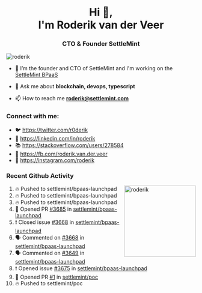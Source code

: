 <h1 align="center">Hi 👋,<br/> I'm Roderik van der Veer</h1>
<h3 align="center">CTO & Founder SettleMint</h3>

<p align="left"> <img src="https://komarev.com/ghpvc/?username=roderik" alt="roderik" /> </p>

- 🔭 I’m the founder and CTO of SettleMint and I'm working on the [SettleMint BPaaS](https://settlemint.com)

- 💬 Ask me about **blockchain, devops, typescript**

- 📫 How to reach me **roderik@settlemint.com**



### Connect with me:

- 🐦 https://twitter.com/r0derik
- 🏢 https://linkedin.com/in/roderik
- 📚 https://stackoverflow.com/users/278584
- 🙊 https://fb.com/roderik.van.der.veer
- 📸 https://instagram.com/roderik

### Recent Github Activity
<img src="https://github-readme-stats.vercel.app/api?username=roderik&show_icons=true&count_private=true" alt="roderik" align="right" height="190" />

<!--START_SECTION:activity-->
1. 🔥 Pushed to settlemint/bpaas-launchpad
2. 🔥 Pushed to settlemint/bpaas-launchpad
3. 🔥 Pushed to settlemint/bpaas-launchpad
4. 💪 Opened PR [#3685](https://github.com/settlemint/bpaas-launchpad/pull/3685) in [settlemint/bpaas-launchpad](https://github.com/settlemint/bpaas-launchpad)
5. ❗️ Closed issue [#3668](https://github.com/settlemint/bpaas-launchpad/issues/3668) in [settlemint/bpaas-launchpad](https://github.com/settlemint/bpaas-launchpad)
6. 🗣 Commented on [#3668](https://github.com/settlemint/bpaas-launchpad/issues/3668) in [settlemint/bpaas-launchpad](https://github.com/settlemint/bpaas-launchpad)
7. 🗣 Commented on [#3649](https://github.com/settlemint/bpaas-launchpad/issues/3649) in [settlemint/bpaas-launchpad](https://github.com/settlemint/bpaas-launchpad)
8. ❗️ Opened issue [#3675](https://github.com/settlemint/bpaas-launchpad/issues/3675) in [settlemint/bpaas-launchpad](https://github.com/settlemint/bpaas-launchpad)
9. 💪 Opened PR [#1](https://github.com/settlemint/poc/pull/1) in [settlemint/poc](https://github.com/settlemint/poc)
10. 🔥 Pushed to settlemint/poc
<!--END_SECTION:activity-->